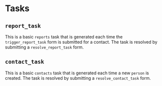 # Tasks

## `report_task`

This is a basic `reports` task that is generated each time the `trigger_report_task` form is submitted for a contact. The task is resolved by submitting a `resolve_report_task` form.

## `contact_task`

This is a basic `contacts` task that is generated each time a new `person` is created. The task is resolved by submitting a `resolve_contact_task` form.
